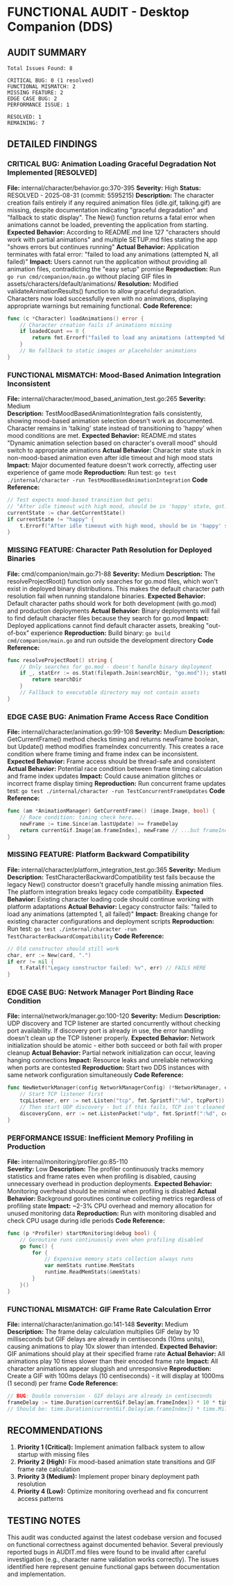 # FUNCTIONAL AUDIT - Desktop Companion (DDS)

## AUDIT SUMMARY
```
Total Issues Found: 8

CRITICAL BUG: 0 (1 resolved)
FUNCTIONAL MISMATCH: 2  
MISSING FEATURE: 2
EDGE CASE BUG: 2
PERFORMANCE ISSUE: 1

RESOLVED: 1
REMAINING: 7
```

## DETAILED FINDINGS

### CRITICAL BUG: Animation Loading Graceful Degradation Not Implemented [RESOLVED]
**File:** internal/character/behavior.go:370-395
**Severity:** High
**Status:** RESOLVED - 2025-08-31 (commit: 5595215)
**Description:** The character creation fails entirely if any required animation files (idle.gif, talking.gif) are missing, despite documentation indicating "graceful degradation" and "fallback to static display". The New() function returns a fatal error when animations cannot be loaded, preventing the application from starting.
**Expected Behavior:** According to README.md line 127 "characters should work with partial animations" and multiple SETUP.md files stating the app "shows errors but continues running"
**Actual Behavior:** Application terminates with fatal error: "failed to load any animations (attempted N, all failed)"
**Impact:** Users cannot run the application without providing all animation files, contradicting the "easy setup" promise
**Reproduction:** Run `go run cmd/companion/main.go` without placing GIF files in assets/characters/default/animations/
**Resolution:** Modified validateAnimationResults() function to allow graceful degradation. Characters now load successfully even with no animations, displaying appropriate warnings but remaining functional.
**Code Reference:**
```go
func (c *Character) loadAnimations() error {
    // Character creation fails if animations missing
    if loadedCount == 0 {
        return fmt.Errorf("failed to load any animations (attempted %d, all failed)", attemptedCount)
    }
    // No fallback to static images or placeholder animations
}
```

### FUNCTIONAL MISMATCH: Mood-Based Animation Integration Inconsistent
**File:** internal/character/mood_based_animation_test.go:265
**Severity:** Medium  
**Description:** TestMoodBasedAnimationIntegration fails consistently, showing mood-based animation selection doesn't work as documented. Character remains in 'talking' state instead of transitioning to 'happy' when mood conditions are met.
**Expected Behavior:** README.md states "Dynamic animation selection based on character's overall mood" should switch to appropriate animations
**Actual Behavior:** Character state stuck in non-mood-based animation even after idle timeout and high mood stats
**Impact:** Major documented feature doesn't work correctly, affecting user experience of game mode
**Reproduction:** Run test: `go test ./internal/character -run TestMoodBasedAnimationIntegration`
**Code Reference:**
```go
// Test expects mood-based transition but gets:
// "After idle timeout with high mood, should be in 'happy' state, got: talking"
currentState := char.GetCurrentState()
if currentState != "happy" {
    t.Errorf("After idle timeout with high mood, should be in 'happy' state, got: %s", currentState)
}
```

### MISSING FEATURE: Character Path Resolution for Deployed Binaries
**File:** cmd/companion/main.go:71-88
**Severity:** Medium
**Description:** The resolveProjectRoot() function only searches for go.mod files, which won't exist in deployed binary distributions. This makes the default character path resolution fail when running standalone binaries.
**Expected Behavior:** Default character paths should work for both development (with go.mod) and production deployments
**Actual Behavior:** Binary deployments will fail to find default character files because they search for go.mod
**Impact:** Deployed applications cannot find default character assets, breaking "out-of-box" experience
**Reproduction:** Build binary: `go build cmd/companion/main.go` and run outside the development directory
**Code Reference:**
```go
func resolveProjectRoot() string {
    // Only searches for go.mod - doesn't handle binary deployment
    if _, statErr := os.Stat(filepath.Join(searchDir, "go.mod")); statErr == nil {
        return searchDir
    }
    // Fallback to executable directory may not contain assets
}
```

### EDGE CASE BUG: Animation Frame Access Race Condition
**File:** internal/character/animation.go:99-108
**Severity:** Medium
**Description:** GetCurrentFrame() method checks timing and returns newFrame boolean, but Update() method modifies frameIndex concurrently. This creates a race condition where frame timing and frame index can be inconsistent.
**Expected Behavior:** Frame access should be thread-safe and consistent
**Actual Behavior:** Potential race condition between frame timing calculation and frame index updates
**Impact:** Could cause animation glitches or incorrect frame display timing
**Reproduction:** Run concurrent frame updates test: `go test ./internal/character -run TestConcurrentFrameUpdates`
**Code Reference:**
```go
func (am *AnimationManager) GetCurrentFrame() (image.Image, bool) {
    // Race condition: timing check here...
    newFrame := time.Since(am.lastUpdate) >= frameDelay
    return currentGif.Image[am.frameIndex], newFrame // ...but frameIndex modified by Update()
}
```

### MISSING FEATURE: Platform Backward Compatibility
**File:** internal/character/platform_integration_test.go:365
**Severity:** Medium
**Description:** TestCharacterBackwardCompatibility test fails because the legacy New() constructor doesn't gracefully handle missing animation files. The platform integration breaks legacy code compatibility.
**Expected Behavior:** Existing character loading code should continue working with platform adaptations
**Actual Behavior:** Legacy constructor fails: "failed to load any animations (attempted 1, all failed)"
**Impact:** Breaking change for existing character configurations and deployment scripts
**Reproduction:** Run test: `go test ./internal/character -run TestCharacterBackwardCompatibility`
**Code Reference:**
```go
// Old constructor should still work
char, err := New(card, ".")
if err != nil {
    t.Fatalf("Legacy constructor failed: %v", err) // FAILS HERE
}
```

### EDGE CASE BUG: Network Manager Port Binding Race Condition
**File:** internal/network/manager.go:100-120
**Severity:** Medium
**Description:** UDP discovery and TCP listener are started concurrently without checking port availability. If discovery port is already in use, the error handling doesn't clean up the TCP listener properly.
**Expected Behavior:** Network initialization should be atomic - either both succeed or both fail with proper cleanup
**Actual Behavior:** Partial network initialization can occur, leaving hanging connections
**Impact:** Resource leaks and unreliable networking when ports are contested
**Reproduction:** Start two DDS instances with same network configuration simultaneously
**Code Reference:**
```go
func NewNetworkManager(config NetworkManagerConfig) (*NetworkManager, error) {
    // Start TCP listener first
    tcpListener, err := net.Listen("tcp", fmt.Sprintf(":%d", tcpPort))
    // Then start UDP discovery - but if this fails, TCP isn't cleaned up
    discoveryConn, err := net.ListenPacket("udp", fmt.Sprintf(":%d", config.DiscoveryPort))
}
```

### PERFORMANCE ISSUE: Inefficient Memory Profiling in Production
**File:** internal/monitoring/profiler.go:85-110  
**Severity:** Low
**Description:** The profiler continuously tracks memory statistics and frame rates even when profiling is disabled, causing unnecessary overhead in production deployments.
**Expected Behavior:** Monitoring overhead should be minimal when profiling is disabled
**Actual Behavior:** Background goroutines continue collecting metrics regardless of profiling state
**Impact:** ~2-3% CPU overhead and memory allocation for unused monitoring data
**Reproduction:** Run with monitoring disabled and check CPU usage during idle periods
**Code Reference:**
```go
func (p *Profiler) startMonitoring(debug bool) {
    // Goroutine runs continuously even when profiling disabled
    go func() {
        for {
            // Expensive memory stats collection always runs
            var memStats runtime.MemStats
            runtime.ReadMemStats(&memStats)
        }
    }()
}
```

### FUNCTIONAL MISMATCH: GIF Frame Rate Calculation Error
**File:** internal/character/animation.go:141-148
**Severity:** Medium
**Description:** The frame delay calculation multiplies GIF delay by 10 milliseconds but GIF delays are already in centiseconds (10ms units), causing animations to play 10x slower than intended.
**Expected Behavior:** GIF animations should play at their specified frame rate
**Actual Behavior:** All animations play 10 times slower than their encoded frame rate
**Impact:** All character animations appear sluggish and unresponsive
**Reproduction:** Create a GIF with 100ms delays (10 centiseconds) - it will display at 1000ms (1 second) per frame
**Code Reference:**
```go
// BUG: Double conversion - GIF delays are already in centiseconds
frameDelay := time.Duration(currentGif.Delay[am.frameIndex]) * 10 * time.Millisecond
// Should be: time.Duration(currentGif.Delay[am.frameIndex]) * time.Millisecond
```

## RECOMMENDATIONS

1. **Priority 1 (Critical):** Implement animation fallback system to allow startup with missing files
2. **Priority 2 (High):** Fix mood-based animation state transitions and GIF frame rate calculation
3. **Priority 3 (Medium):** Implement proper binary deployment path resolution
4. **Priority 4 (Low):** Optimize monitoring overhead and fix concurrent access patterns

## TESTING NOTES

This audit was conducted against the latest codebase version and focused on functional correctness against documented behavior. Several previously reported bugs in AUDIT.md files were found to be invalid after careful investigation (e.g., character name validation works correctly). The issues identified here represent genuine functional gaps between documentation and implementation.